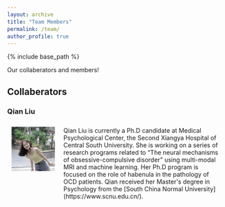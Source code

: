 ```yaml
---
layout: archive
title: "Team Members"
permalink: /team/
author_profile: true
---
```

{% include base_path %}

Our collaberators and members!

## Collaberators

### <strong>Qian Liu</strong>
<div style="display: flex;">
  <!-- 左侧列：占三分之一 -->
  <div style="flex: 0 0 20%; padding: 10px;">
    <img src="/images/Qian_Liu_avatar.jpg" alt="Qian Liu" style="width: 200px; height: auto;" />
  </div>
  
  <!-- 右侧列：占三分之二 -->
  <div style="flex: 2; padding: 10px;">
    Qian Liu is currently a Ph.D candidate at Medical Psychological Center, the Second Xiangya Hospital of Central South University. She is working on a series of research programs related to “The neural mechanisms of obsessive-compulsive disorder” using multi-modal MRI and machine learning. Her Ph.D program is focused on the role of habenula in the pathology of OCD patients. Qian received her Master's degree in Psychology from the [South China Normal University](https://www.scnu.edu.cn/). 
  </div>
</div>


